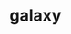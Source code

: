 ---
title: "galaxy"
cc-type: hashtag
emoji: "🌌"
hashtag: galaxy
plural: "galaxies"
tags:
  - Universe
  - Astronomy
---